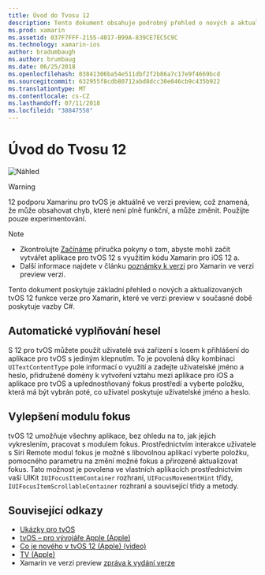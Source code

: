 ```yaml
---
title: Úvod do Tvosu 12
description: Tento dokument obsahuje podrobný přehled o nových a aktualizovaných funkcích tvOS 12 které Xamarin ve verzi preview v současné době poskytuje vazby C#.
ms.prod: xamarin
ms.assetid: 037F7FFF-2155-4017-B99A-839CE7EC5C9C
ms.technology: xamarin-ios
author: bradumbaugh
ms.author: brumbaug
ms.date: 06/25/2018
ms.openlocfilehash: 03841306ba54e511dbf2f2b86a7c17e9f4669bcd
ms.sourcegitcommit: 632955f8cdb80712abd8dcc30e046cb9c435b922
ms.translationtype: MT
ms.contentlocale: cs-CZ
ms.lasthandoff: 07/11/2018
ms.locfileid: "38847558"
---
```

# <a name="introduction-to-tvos-12"></a>Úvod do Tvosu 12

![Náhled](~/media/shared/preview.png)

> [!WARNING]
> 12 podporu Xamarinu pro tvOS je aktuálně ve verzi preview, což znamená, že může obsahovat chyb, které není plně funkční, a může změnit. Použijte pouze experimentování.

> [!NOTE]
> - Zkontrolujte [Začínáme](~/ios/platform/introduction-to-ios12/get-started.md) příručka pokyny o tom, abyste mohli začít vytvářet aplikace pro tvOS 12 s využitím kódu Xamarin pro iOS 12 a.
> - Další informace najdete v článku [poznámky k verzi](https://releases.xamarin.com/preview-release-xcode-10-beta/) pro Xamarin ve verzi preview verzi.

Tento dokument poskytuje základní přehled o nových a aktualizovaných tvOS 12 funkce verze pro Xamarin, které ve verzi preview v současné době poskytuje vazby C#.

## <a name="password-autofill"></a>Automatické vyplňování hesel

S 12 pro tvOS můžete použít uživatelé svá zařízení s Iosem k přihlášení do aplikace pro tvOS s jediným klepnutím. To je povolená díky kombinaci `UITextContentType` pole informací o využití a zadejte uživatelské jméno a heslo, přidružené domény k vytvoření vztahu mezi aplikace pro iOS a aplikace pro tvOS a upřednostňovaný fokus prostředí a vyberte položku, která má být vybrán poté, co uživatel poskytuje uživatelské jméno a heslo.

## <a name="focus-engine-enhancements"></a>Vylepšení modulu fokus

tvOS 12 umožňuje všechny aplikace, bez ohledu na to, jak jejich vykreslením, pracovat s modulem fokus. Prostřednictvím interakce uživatele s Siri Remote modul fokus je možné s libovolnou aplikací vyberte položku, pomocného parametru na změní možné fokus a přirozeně aktualizovat fokus. Tato možnost je povolena ve vlastních aplikacích prostřednictvím vaší UIKit `IUIFocusItemContainer` rozhraní, `UIFocusMovementHint` třídy, `IUIFocusItemScrollableContainer` rozhraní a související třídy a metody.

## <a name="related-links"></a>Související odkazy

- [Ukázky pro tvOS](https://developer.xamarin.com/samples/tvos/all/)
- [tvOS – pro vývojáře Apple (Apple)](https://developer.apple.com/tvos/)
- [Co je nového v tvOS 12 (Apple) (video)](https://developer.apple.com/videos/play/wwdc2018/208/)
- [TV (Apple)](https://www.apple.com/tv/)
- Xamarin ve verzi preview [zpráva k vydání verze](https://releases.xamarin.com/preview-release-xcode-10-beta/)
